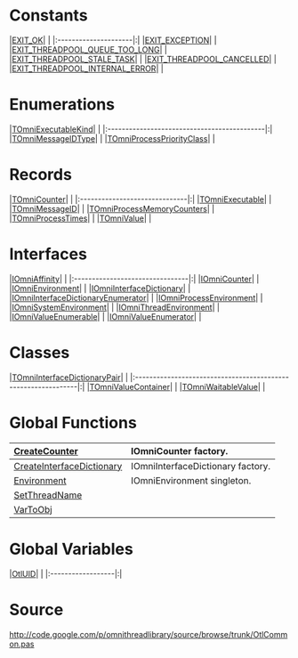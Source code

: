 # Constants #

|[EXIT\_OK](EXIT_OK.md)| |
|:---------------------|:|
|[EXIT\_EXCEPTION](EXIT_EXCEPTION.md)|  |
|[EXIT\_THREADPOOL\_QUEUE\_TOO\_LONG](EXIT_THREADPOOL_QUEUE_TOO_LONG.md)|  |
|[EXIT\_THREADPOOL\_STALE\_TASK](EXIT_THREADPOOL_STALE_TASK.md)|  |
|[EXIT\_THREADPOOL\_CANCELLED](EXIT_THREADPOOL_CANCELLED.md)|  |
|[EXIT\_THREADPOOL\_INTERNAL\_ERROR](EXIT_THREADPOOL_INTERNAL_ERROR.md)|  |

# Enumerations #

|[TOmniExecutableKind](TOmniExecutableKind.md)| |
|:--------------------------------------------|:|
|[TOmniMessageIDType](TOmniMessageIDType.md)|  |
|[TOmniProcessPriorityClass](TOmniProcessPriorityClass.md)|  |

# Records #

|[TOmniCounter](TOmniCounter.md)| |
|:------------------------------|:|
|[TOmniExecutable](TOmniExecutable.md)|  |
|[TOmniMessageID](TOmniMessageID.md)|  |
|[TOmniProcessMemoryCounters](TOmniProcessMemoryCounters.md)|  |
|[TOmniProcessTimes](TOmniProcessTimes.md)|  |
|[TOmniValue](TOmniValue.md)|  |

# Interfaces #

|[IOmniAffinity](IOmniAffinity.md)| |
|:--------------------------------|:|
|[IOmniCounter](IOmniCounter.md)|  |
|[IOmniEnvironment](IOmniEnvironment.md)|  |
|[IOmniInterfaceDictionary](IOmniInterfaceDictionary.md)|  |
|[IOmniInterfaceDictionaryEnumerator](IOmniInterfaceDictionaryEnumerator.md)|  |
|[IOmniProcessEnvironment](IOmniProcessEnvironment.md)|  |
|[IOmniSystemEnvironment](IOmniSystemEnvironment.md)|  |
|[IOmniThreadEnvironment](IOmniThreadEnvironment.md)|  |
|[IOmniValueEnumerable](IOmniValueEnumerable.md)|  |
|[IOmniValueEnumerator](IOmniValueEnumerator.md)|  |

# Classes #

|[TOmniInterfaceDictionaryPair](TOmniInterfaceDictionaryPair.md)| |
|:--------------------------------------------------------------|:|
|[TOmniValueContainer](TOmniValueContainer.md)|  |
|[TOmniWaitableValue](TOmniWaitableValue.md)|  |

# Global Functions #

|[CreateCounter](CreateCounter.md)| IOmniCounter factory.|
|:--------------------------------|:---------------------|
|[CreateInterfaceDictionary](CreateInterfaceDictionary.md)| IOmniInterfaceDictionary factory.|
|[Environment](Environment.md)| IOmniEnvironment singleton.|
|[SetThreadName](SetThreadName.md)|  |
|[VarToObj](VarToObj.md)|  |

# Global Variables #

|[OtlUID](OtlUID.md)| |
|:------------------|:|

# Source #

http://code.google.com/p/omnithreadlibrary/source/browse/trunk/OtlCommon.pas
